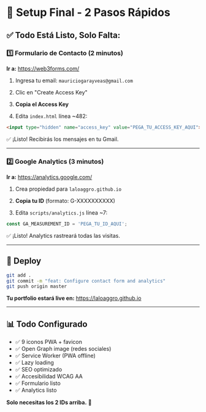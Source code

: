 # 🚀 Setup Final - 2 Pasos Rápidos

## ✅ Todo Está Listo, Solo Falta:

### 1️⃣ Formulario de Contacto (2 minutos)

**Ir a:** https://web3forms.com/

1. Ingresa tu email: `mauriciogarayveas@gmail.com`
2. Clic en "Create Access Key"
3. **Copia el Access Key**

4. Edita `index.html` línea ~482:
```html
<input type="hidden" name="access_key" value="PEGA_TU_ACCESS_KEY_AQUI">
```

✅ ¡Listo! Recibirás los mensajes en tu Gmail.

---

### 2️⃣ Google Analytics (3 minutos)

**Ir a:** https://analytics.google.com/

1. Crea propiedad para `laloaggro.github.io`
2. **Copia tu ID** (formato: G-XXXXXXXXXX)

3. Edita `scripts/analytics.js` línea ~7:
```javascript
const GA_MEASUREMENT_ID = 'PEGA_TU_ID_AQUI';
```

✅ ¡Listo! Analytics rastreará todas las visitas.

---

## 🎉 Deploy

```bash
git add .
git commit -m "feat: Configure contact form and analytics"
git push origin master
```

**Tu portfolio estará live en:** https://laloaggro.github.io

---

## 📊 Todo Configurado

- ✅ 9 iconos PWA + favicon
- ✅ Open Graph image (redes sociales)
- ✅ Service Worker (PWA offline)
- ✅ Lazy loading
- ✅ SEO optimizado
- ✅ Accesibilidad WCAG AA
- ✅ Formulario listo
- ✅ Analytics listo

**Solo necesitas los 2 IDs arriba.** 🚀
